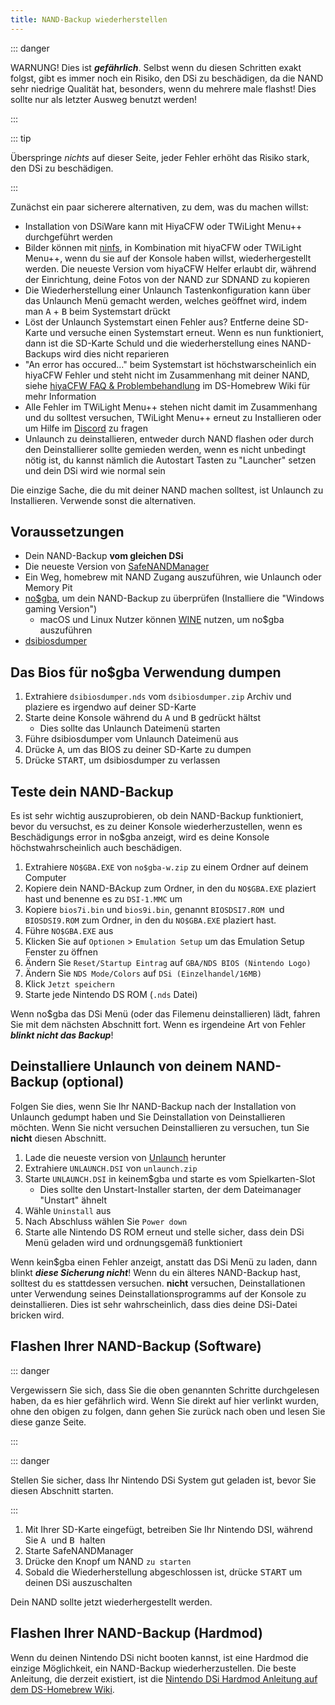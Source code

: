 ```yaml
---
title: NAND-Backup wiederherstellen
---
```


::: danger

WARNUNG! Dies ist ***gefährlich***. Selbst wenn du diesen Schritten exakt folgst, gibt es immer noch ein Risiko, den DSi zu beschädigen, da die NAND sehr niedrige Qualität hat, besonders, wenn du mehrere male flashst! Dies sollte nur als letzter Ausweg benutzt werden!

:::

::: tip

Überspringe *nichts* auf dieser Seite, jeder Fehler erhöht das Risiko stark, den DSi zu beschädigen.

:::

Zunächst ein paar sicherere alternativen, zu dem, was du machen willst:
- Installation von DSiWare kann mit HiyaCFW oder TWiLight Menu++ durchgeführt werden
- Bilder können mit [ninfs](https://github.com/ihaveamac/ninfs/releases), in Kombination mit hiyaCFW oder TWiLight Menu++, wenn du sie auf der Konsole haben willst, wiederhergestellt werden. Die neueste Version vom hiyaCFW Helfer erlaubt dir, während der Einrichtung, deine Fotos von der NAND zur SDNAND zu kopieren
- Die Wiederherstellung einer Unlaunch Tastenkonfiguration kann über das Unlaunch Menü gemacht werden, welches geöffnet wird, indem man <kbd class="face">A</kbd> + <kbd class="face">B</kbd> beim Systemstart drückt
- Löst der Unlaunch Systemstart einen Fehler aus? Entferne deine SD-Karte und versuche einen Systemstart erneut. Wenn es nun funktioniert, dann ist die SD-Karte Schuld und die wiederherstellung eines NAND-Backups wird dies nicht reparieren
- "An error has occured..." beim Systemstart ist höchstwarscheinlich ein hiyaCFW Fehler und steht nicht im Zusammenhang mit deiner NAND, siehe [hiyaCFW FAQ & Problembehandlung](https://wiki.ds-homebrew.com/hiyacfw/faq) im DS-Homebrew Wiki für mehr Information
- Alle Fehler im TWiLight Menu++ stehen nicht damit im Zusammenhang und du solltest versuchen, TWiLight Menu++ erneut zu Installieren oder um Hilfe im [Discord](https://ds-homebrew.com/discord) zu fragen
- Unlaunch zu deinstallieren, entweder durch NAND flashen oder durch den Deinstallierer sollte gemieden werden, wenn es nicht unbedingt nötig ist, du kannst nämlich die Autostart Tasten zu "Launcher" setzen und dein DSi wird wie normal sein

Die einzige Sache, die du mit deiner NAND machen solltest, ist Unlaunch zu Installieren. Verwende sonst die alternativen.

## Voraussetzungen
- Dein NAND-Backup **vom gleichen DSi**
- Die neueste Version von [SafeNANDManager](https://github.com/DS-Homebrew/SafeNANDManager/releases/latest/download/SafeNANDManager.nds)
- Ein Weg, homebrew mit NAND Zugang auszuführen, wie Unlaunch oder Memory Pit
- [no$gba](https://problemkaputt.de/gba.htm), um dein NAND-Backup zu überprüfen (Installiere die "Windows gaming Version")
    - macOS und Linux Nutzer können [WINE](https://winehq.org) nutzen, um no$gba auszuführen
- [dsibiosdumper](http://melonds.kuribo64.net/downloads/dsibiosdumper.7z)

## Das Bios für no$gba Verwendung dumpen
1. Extrahiere `dsibiosdumper.nds` vom `dsibiosdumper.zip` Archiv und plaziere es irgendwo auf deiner SD-Karte
2. Starte deine Konsole während du <kbd class="face">A</kbd> und <kbd class="face">B</kbd> gedrückt hältst
    - Dies sollte das Unlaunch Dateimenü starten
3. Führe dsibiosdumper vom Unlaunch Dateimenü aus
4. Drücke <kbd class="face">A</kbd>, um das BIOS zu deiner SD-Karte zu dumpen
5. Drücke <kbd>START</kbd>, um dsibiosdumper zu verlassen

## Teste dein NAND-Backup
Es ist sehr wichtig auszuprobieren, ob dein NAND-Backup funktioniert, bevor du versuchst, es zu deiner Konsole wiederherzustellen, wenn es Beschädigungs error in no$gba anzeigt, wird es deine Konsole höchstwahrscheinlich auch beschädigen.
1. Extrahiere `NO$GBA.EXE` von `no$gba-w.zip` zu einem Ordner auf deinem Computer
2. Kopiere dein NAND-BAckup zum Ordner, in den du `NO$GBA.EXE` plaziert hast und benenne es zu `DSI-1.MMC` um
3. Kopiere `bios7i.bin` und `bios9i.bin`, genannt `BIOSDSI7.ROM `und `BIOSDSI9.ROM` zum Ordner, in den du `NO$GBA.EXE` plaziert hast.
4. Führe `NO$GBA.EXE` aus
5. Klicken Sie auf `Optionen` > `Emulation Setup` um das Emulation Setup Fenster zu öffnen
6. Ändern Sie `Reset/Startup Eintrag` auf `GBA/NDS BIOS (Nintendo Logo)`
7. Ändern Sie `NDS Mode/Colors` auf `DSi (Einzelhandel/16MB)`
8. Klick `Jetzt speichern`
9. Starte jede Nintendo DS ROM (`.nds` Datei)

Wenn no$gba das DSi Menü (oder das Filemenu deinstallieren) lädt, fahren Sie mit dem nächsten Abschnitt fort. Wenn es irgendeine Art von Fehler ***blinkt nicht das Backup***!

## Deinstalliere Unlaunch von deinem NAND-Backup (optional)
Folgen Sie dies, wenn Sie Ihr NAND-Backup nach der Installation von Unlaunch gedumpt haben und Sie Deinstallation von Deinstallieren möchten. Wenn Sie nicht versuchen Deinstallieren zu versuchen, tun Sie **nicht** diesen Abschnitt.
1. Lade die neueste version von [Unlaunch](https://problemkaputt.de/unlaunch.zip) herunter
1. Extrahiere `UNLAUNCH.DSI` von `unlaunch.zip`
1. Starte `UNLAUNCH.DSI` in keinem$gba und starte es vom Spielkarten-Slot
    - Dies sollte den Unstart-Installer starten, der dem Dateimanager "Unstart" ähnelt
1. Wähle `Uninstall` aus
1. Nach Abschluss wählen Sie `Power down`
1. Starte alle Nintendo DS ROM erneut und stelle sicher, dass dein DSi Menü geladen wird und ordnungsgemäß funktioniert

Wenn kein$gba einen Fehler anzeigt, anstatt das DSi Menü zu laden, dann blinkt ***diese Sicherung nicht***! Wenn du ein älteres NAND-Backup hast, solltest du es stattdessen versuchen. **nicht** versuchen, Deinstallationen unter Verwendung seines Deinstallationsprogramms auf der Konsole zu deinstallieren. Dies ist sehr wahrscheinlich, dass dies deine DSi-Datei bricken wird.

## Flashen Ihrer NAND-Backup (Software)

::: danger

Vergewissern Sie sich, dass Sie die oben genannten Schritte durchgelesen haben, da es hier gefährlich wird. Wenn Sie direkt auf hier verlinkt wurden, ohne den obigen zu folgen, dann gehen Sie zurück nach oben und lesen Sie diese ganze Seite.

:::

::: danger

Stellen Sie sicher, dass Ihr Nintendo DSi System gut geladen ist, bevor Sie diesen Abschnitt starten.

:::

1. Mit Ihrer SD-Karte eingefügt, betreiben Sie Ihr Nintendo DSI, während Sie <kbd class="face"> A </kbd> und <kbd class="face"> B </kbd> halten
3. Starte SafeNANDManager
4. Drücke den Knopf um NAND `zu starten`
6. Sobald die Wiederherstellung abgeschlossen ist, drücke <kbd>START</kbd> um deinen DSi auszuschalten

Dein NAND sollte jetzt wiederhergestellt werden.

## Flashen Ihrer NAND-Backup (Hardmod)
Wenn du deinen Nintendo DSi nicht booten kannst, ist eine Hardmod die einzige Möglichkeit, ein NAND-Backup wiederherzustellen. Die beste Anleitung, die derzeit existiert, ist die [Nintendo DSi Hardmod Anleitung auf dem DS-Homebrew Wiki](https://wiki.ds-homebrew.com/ds-index/hardmod#nintendo-dsi).
